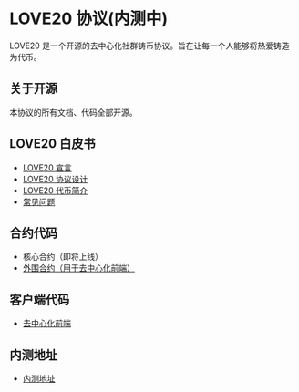 # LOVE20 协议(内测中)

LOVE20 是一个开源的去中心化社群铸币协议。旨在让每一个人能够将热爱铸造为代币。

## 关于开源

本协议的所有文档、代码全部开源。

## LOVE20 白皮书

- [LOVE20 宣言](/whitepaper/LOVE20宣言.md)
- [LOVE20 协议设计](/whitepaper/LOVE20协议设计.md)
- [LOVE20 代币简介](/whitepaper/LOVE20代币简介.md)
- [常见问题](/whitepaper/FAQ.md)

## 合约代码

- 核心合约（即将上线）
- [外围合约（用于去中心化前端）](https://github.com/LOVE20TKM/periphery)

## 客户端代码

- [去中心化前端](https://github.com/LOVE20TKM/interface)

## 内测地址

- [内测地址](https://love20tkm.github.io/interface/)
